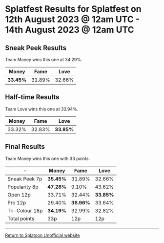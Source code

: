 # Splatfest Results for Splatfest on 12th August 2023 @ 12am UTC - 14th August 2023 @ 12am UTC

## Sneak Peek Results

Team Money wins this one at 34.29%.

|**Money**|Fame|Love|
| - | - | - |
| **33.45%** | 31.89% | 32.66% |

## Half-time Results

Team Love wins this one at 33.94%.

|Money|Fame|**Love**|
| - | - | - |
| 33.32% | 32.83% | **33.85%** |

## Final Results

Team Money wins this one with 33 points.

|-|**Money**|Fame|Love|
|-|-|-|-|
|Sneak Peek 7p|**35.45%**|31.89%|32.66%|
|Popularity 8p|**47.28%**|9.10%|43.62%|
|Open 12p|33.71%|32.44%|**33.85%**|
|Pro 12p|29.40%|**36.96%**|33.64%|
|Tri-Colour 18p|**34.19%**|32.99%|32.82%|
|Total points|33p|12p|12p|

---

[Return to Splatoon Unofficial website](https://experiencersinternational.github.io/splatoonunofficial)
